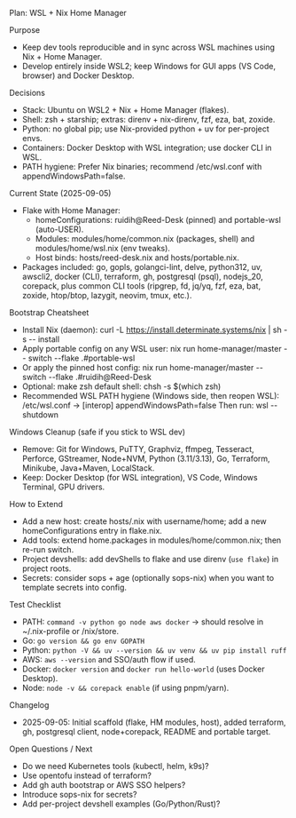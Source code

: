 Plan: WSL + Nix Home Manager

Purpose
- Keep dev tools reproducible and in sync across WSL machines using Nix + Home Manager.
- Develop entirely inside WSL2; keep Windows for GUI apps (VS Code, browser) and Docker Desktop.

Decisions
- Stack: Ubuntu on WSL2 + Nix + Home Manager (flakes).
- Shell: zsh + starship; extras: direnv + nix-direnv, fzf, eza, bat, zoxide.
- Python: no global pip; use Nix-provided python + uv for per-project envs.
- Containers: Docker Desktop with WSL integration; use docker CLI in WSL.
- PATH hygiene: Prefer Nix binaries; recommend /etc/wsl.conf with appendWindowsPath=false.

Current State (2025-09-05)
- Flake with Home Manager:
  - homeConfigurations: ruidih@Reed-Desk (pinned) and portable-wsl (auto-USER).
  - Modules: modules/home/common.nix (packages, shell) and modules/home/wsl.nix (env tweaks).
  - Host binds: hosts/reed-desk.nix and hosts/portable.nix.
- Packages included: go, gopls, golangci-lint, delve, python312, uv, awscli2, docker (CLI), terraform, gh, postgresql (psql), nodejs_20, corepack, plus common CLI tools (ripgrep, fd, jq/yq, fzf, eza, bat, zoxide, htop/btop, lazygit, neovim, tmux, etc.).

Bootstrap Cheatsheet
- Install Nix (daemon):
  curl -L https://install.determinate.systems/nix | sh -s -- install
- Apply portable config on any WSL user:
  nix run home-manager/master -- switch --flake .#portable-wsl
- Or apply the pinned host config:
  nix run home-manager/master -- switch --flake .#ruidih@Reed-Desk
- Optional: make zsh default shell:
  chsh -s $(which zsh)
- Recommended WSL PATH hygiene (Windows side, then reopen WSL):
  /etc/wsl.conf →
    [interop]
    appendWindowsPath=false
  Then run: wsl --shutdown

Windows Cleanup (safe if you stick to WSL dev)
- Remove: Git for Windows, PuTTY, Graphviz, ffmpeg, Tesseract, Perforce, GStreamer, Node+NVM, Python (3.11/3.13), Go, Terraform, Minikube, Java+Maven, LocalStack.
- Keep: Docker Desktop (for WSL integration), VS Code, Windows Terminal, GPU drivers.

How to Extend
- Add a new host: create hosts/<host>.nix with username/home; add a new homeConfigurations entry in flake.nix.
- Add tools: extend home.packages in modules/home/common.nix; then re-run switch.
- Project devshells: add devShells to flake and use direnv (`use flake`) in project roots.
- Secrets: consider sops + age (optionally sops-nix) when you want to template secrets into config.

Test Checklist
- PATH: `command -v python go node aws docker` → should resolve in ~/.nix-profile or /nix/store.
- Go: `go version && go env GOPATH`
- Python: `python -V && uv --version && uv venv && uv pip install ruff`
- AWS: `aws --version` and SSO/auth flow if used.
- Docker: `docker version` and `docker run hello-world` (uses Docker Desktop).
- Node: `node -v && corepack enable` (if using pnpm/yarn).

Changelog
- 2025-09-05: Initial scaffold (flake, HM modules, host), added terraform, gh, postgresql client, node+corepack, README and portable target.

Open Questions / Next
- Do we need Kubernetes tools (kubectl, helm, k9s)?
- Use opentofu instead of terraform?
- Add gh auth bootstrap or AWS SSO helpers?
- Introduce sops-nix for secrets?
- Add per-project devshell examples (Go/Python/Rust)?

